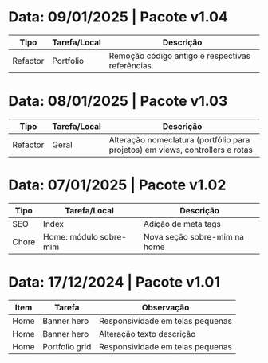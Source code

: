 # Data: 09/01/2025 | Pacote v1.04
| Tipo | Tarefa/Local | Descrição |
| --- | --- | --- |
| Refactor | Portfolio | Remoção código antigo e respectivas referências |

# Data: 08/01/2025 | Pacote v1.03
| Tipo | Tarefa/Local | Descrição |
| --- | --- | --- |
| Refactor | Geral | Alteração nomeclatura (portfólio para projetos) em views, controllers e rotas |

# Data: 07/01/2025 | Pacote v1.02
| Tipo | Tarefa/Local | Descrição |
| --- | --- | --- |
| SEO | Index | Adição de meta tags |
| Chore | Home: módulo sobre-mim | Nova seção sobre-mim na home |

# Data: 17/12/2024 | Pacote v1.01
| Item | Tarefa | Observação |
| --- | --- | --- |
| Home | Banner hero | Responsividade em telas pequenas |
| Home | Banner hero | Alteração texto descrição |
| Home | Portfolio grid | Responsividade em telas pequenas |